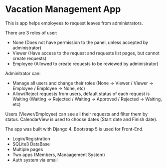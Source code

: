 # Vacation Management App

This is app helps employees to request leaves from administrators.

There are 3 roles of user:
- None (Does not have permission to the panel, unless accepted by administrator)
- Viewer (Have access to the request and requests list pages, but cannot create requests)
- Employee (Allowed to create requests to be reviewed by administrator)

Adminitrator can:
- Manage all users and change their roles (None -> Viewer / Viewer -> Employee / Employee -> None, etc)
- Allow/Reject requests from users, default status of each request is Waiting (Waiting -> Rejected / Waiting -> Approved / Rejected -> Waiting, etc)

Users (Viewer/Employee) can see all their requests and filter them by status. CalendarView is used to choose dates (Start date and Finish date).

The app was built with Django 4. Bootstrap 5 is used for Front-End.
- Login/Registration
- SQLite3 DataBase
- Multiple pages
- Two apps (Members, Manaagement System)
- Auth system via email
